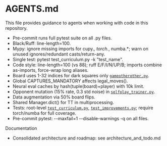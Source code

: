 # AGENTS.md

This file provides guidance to agents when working with code in this repository.

- Pre-commit runs full pytest suite on all .py files.
- Black/Ruff: line-length=100.
- Mypy: ignore missing imports for cupy.*, torch.*, numba.*; warn on unused ignores/redundant casts/return-any.
- Single test: pytest test_curriculum.py -k "test_name".
- Code style: line-length=100 (vs 88); ruff E/F/I/N/UP/B; imports combine as-imports, force-wrap long aliases.
- Board uses 1-32 indices for dark squares only [`gameotherother.py`](gameotherother.py).
- Global CAPTURES_MANDATORY affects legal_moves().
- Neural eval caches by hash(tuple(board)+player) with 10k limit.
- Opponent mutation (15% rate, 0.3 std noise) in [`selfplay_trainer.py`](selfplay_trainer.py).
- Data augmentation via 50% board flips.
- Shared Manager.dict() for TT in multiprocessing.
- Tests: root-level [`test_curriculum.py`](test_curriculum.py), [`test_improvements.py`](test_improvements.py); require torch/numba for full coverage.
- Pre-commit pytest: --maxfail=1 --disable-warnings -q on all files.

Documentation
- Consolidated architecture and roadmap: see architecture_and_todo.md
